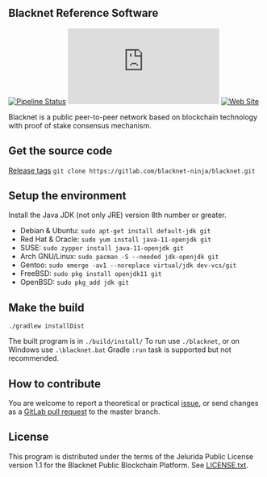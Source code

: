 ## Blacknet Reference Software

[![Pipeline Status](https://gitlab.com/blacknet-ninja/blacknet/badges/master/pipeline.svg)](https://gitlab.com/blacknet-ninja/blacknet/pipelines)
[![Web Chat](https://img.shields.io/matrix/blacknet:matrix.org)](https://app.element.io/#/group/+blacknet:matrix.org)
[![Web Site](https://img.shields.io/website?url=https%3A%2F%2Fblacknet.ninja)](https://blacknet.ninja)

Blacknet is a public peer-to-peer network based on blockchain technology with proof of stake consensus mechanism.

## Get the source code

[Release tags](https://gitlab.com/blacknet-ninja/blacknet/-/tags)
`git clone https://gitlab.com/blacknet-ninja/blacknet.git`

## Setup the environment

Install the Java JDK (not only JRE) version 8th number or greater.

- Debian & Ubuntu: `sudo apt-get install default-jdk git`
- Red Hat & Oracle: `sudo yum install java-11-openjdk git`
- SUSE: `sudo zypper install java-11-openjdk git`
- Arch GNU/Linux: `sudo pacman -S --needed jdk-openjdk git`
- Gentoo: `sudo emerge -av1 --noreplace virtual/jdk dev-vcs/git`
- FreeBSD: `sudo pkg install openjdk11 git`
- OpenBSD: `sudo pkg_add jdk git`

## Make the build

```
./gradlew installDist
```

The built program is in `./build/install/`
To run use `./blacknet`, or on Windows use `.\blacknet.bat`
Gradle `:run` task is supported but not recommended.

## How to contribute

You are welcome to report a theoretical or practical [issue](https://gitlab.com/blacknet-ninja/blacknet/issues),
or send changes as a [GitLab pull request](https://gitlab.com/blacknet-ninja/blacknet/-/merge_requests) to the master branch.

## License

This program is distributed under the terms of the Jelurida Public License
version 1.1 for the Blacknet Public Blockchain Platform. See [LICENSE.txt](LICENSE.txt).
